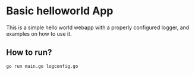Basic helloworld App
=========================

This is a simple hello world webapp with a properly configured logger, and examples on how to use it.

How to run?
-----------------

    go run main.go logconfig.go
